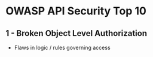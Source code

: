 # OWASP API Security Top 10

## 1 - Broken Object Level Authorization

- Flaws in logic / rules governing access
